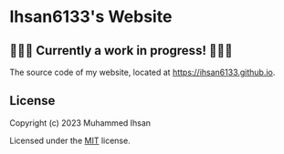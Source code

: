 # Ihsan6133's Website

## 🚧🚧🚧 Currently a work in progress! 🚧🚧🚧

The source code of my website, located at https://ihsan6133.github.io.

## License

Copyright (c) 2023 Muhammed Ihsan

Licensed under the [MIT](LICENSE) license.  